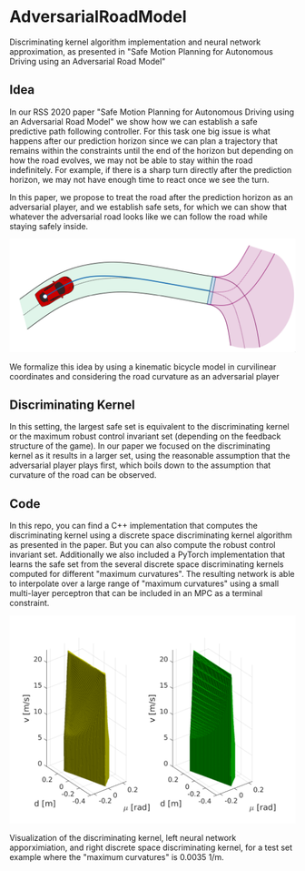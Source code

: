 # AdversarialRoadModel
Discriminating kernel algorithm implementation and neural network approximation, as presented in "Safe Motion Planning for Autonomous Driving using an Adversarial Road Model"

## Idea
In our RSS 2020 paper "Safe Motion Planning for Autonomous Driving using an Adversarial Road Model" we show how we can establish a safe predictive path following controller. For this task one big issue is what happens after our prediction horizon since we can plan a trajectory that remains within the constraints until the end of the horizon but depending on how the road evolves, we may not be able to stay within the road indefinitely. For example, if there is a sharp turn directly after the prediction horizon, we may not have enough time to react once we see the turn. 

In this paper, we propose to treat the road after the prediction horizon as an adversarial player, and we establish safe sets, for which we can show that whatever the adversarial road looks like we can follow the road while staying safely inside. 

<img src="https://github.com/alexliniger/AdversarialRoadModel/blob/master/Images/AdverseRoad.png" width="800" />

We formalize this idea by using a kinematic bicycle model in curvilinear coordinates and considering the road curvature as an adversarial player

## Discriminating Kernel

In this setting, the largest safe set is equivalent to the discriminating kernel or the maximum robust control invariant set (depending on the feedback structure of the game). In our paper we focused on the discriminating kernel as it results in a larger set, using the reasonable assumption that the adversarial player plays first, which boils down to the assumption that curvature of the road can be observed.

## Code

In this repo, you can find a C++ implementation that computes the discriminating kernel using a discrete space discriminating kernel algorithm as presented in the paper. But you can also compute the robust control invariant set. Additionally we also included a PyTorch implementation that learns the safe set from the several discrete space discriminating kernels computed for different "maximum curvatures". The resulting network is able to interpolate over a large range of "maximum curvatures" using a small multi-layer perceptron that can be included in an MPC as a terminal constraint.

<img src="https://github.com/alexliniger/AdversarialRoadModel/blob/master/Images/Disc285.png" width="800" />

Visualization of the discriminating kernel, left neural network apporximiation, and right discrete space discriminating kernel, for a test set example where the "maximum curvatures" is 0.0035 1/m.
